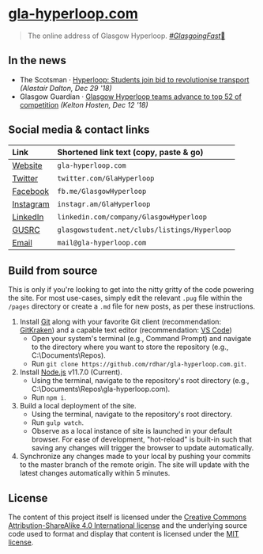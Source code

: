 # [gla-hyperloop.com](https://gla-hyperloop.com)

> The online address of Glasgow Hyperloop. [_#GlasgoingFast_:dash:](https://twitter.com/search?q=glasgoingfast)

## In the news

- The Scotsman · [Hyperloop: Students join bid to revolutionise transport](https://www.scotsman.com/news/uk/hyperloop-students-join-bid-to-revolutionise-transport-1-4849764) _(Alastair Dalton, Dec 29 '18)_
- Glasgow Guardian · [Glasgow Hyperloop teams advance to top 52 of competition](https://glasgowguardian.co.uk/2018/12/12/glasgow-hyperloop-teams-advance-to-top-52-of-competition) _(Kelton Hosten, Dec 12 '18)_

## Social media &amp; contact links

| Link          | Shortened link text (copy, paste &amp; go)    |
| :------------ | :-------------------------------------------- |
| [Website][]   | `gla-hyperloop.com`                           |
| [Twitter][]   | `twitter.com/GlaHyperloop`                    |
| [Facebook][]  | `fb.me/GlasgowHyperloop`                      |
| [Instagram][] | `instagr.am/GlaHyperloop`                     |
| [LinkedIn][]  | `linkedin.com/company/GlasgowHyperloop`       |
| [GUSRC][]     | `glasgowstudent.net/clubs/listings/Hyperloop` |
| [Email][]     | `mail@gla-hyperloop.com`                      |

## Build from source

This is only if you're looking to get into the nitty gritty of the code powering the site. For most use-cases, simply edit the relevant `.pug` file within the `/pages` directory or create a `.md` file for new posts, as per these instructions.

1.  Install [Git](https://git-scm.com/downloads) along with your favorite Git client (recommendation: [GitKraken](https://www.gitkraken.com/invite/mDtz91pD)) and a capable text editor (recommendation: [VS Code](https://code.visualstudio.com/download))
    - Open your system's terminal (e.g., Command Prompt) and navigate to the directory where you want to store the repository (e.g., C:\\Documents\\Repos).
    - Run `git clone https://github.com/rdhar/gla-hyperloop.com.git`.
1.  Install [Node.js](https://nodejs.org/en/) v11.7.0 (Current).
    - Using the terminal, navigate to the repository's root directory (e.g., C:\\Documents\\Repos\\gla-hyperloop.com).
    - Run `npm i`.
1.  Build a local deployment of the site.
    - Using the terminal, navigate to the repository's root directory.
    - Run `gulp watch`.
    - Observe as a local instance of site is launched in your default browser. For ease of development, "hot-reload" is built-in such that saving any changes will trigger the browser to update automatically.
1.  Synchronize any changes made to your local by pushing your commits to the master branch of the remote origin. The site will update with the latest changes automatically within 5 minutes.

## License

The content of this project itself is licensed under the [Creative Commons Attribution-ShareAlike 4.0 International license](https://creativecommons.org/licenses/by-sa/4.0) and the underlying source code used to format and display that content is licensed under the [MIT license](LICENSE.md).

[website]: https://gla-hyperloop.com 'gla-hyperloop.com'
[twitter]: https://twitter.com/glahyperloop 'twitter.com/GlaHyperloop'
[facebook]: https://www.facebook.com/GlasgowHyperloop 'fb.me/GlasgowHyperloop'
[instagram]: https://www.instagram.com/glahyperloop 'instagr.am/GlaHyperloop'
[linkedin]: https://www.linkedin.com/company/glasgowhyperloop 'linkedin.com/company/GlasgowHyperloop'
[gusrc]: https://www.glasgowstudent.net/clubs/listings/hyperloop 'glasgowstudent.net/clubs/listings/Hyperloop'
[email]: mailto:mail@gla-hyperloop.com 'mail@gla-hyperloop.com'
